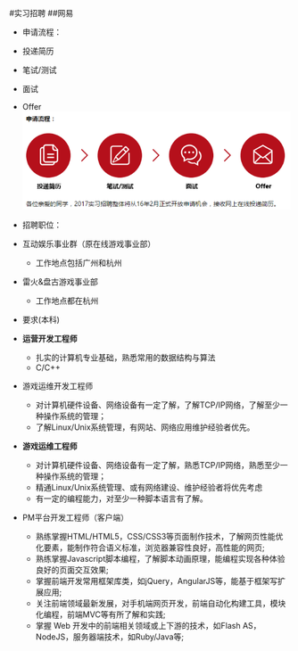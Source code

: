 #实习招聘
##网易
- 申请流程：
 - 投递简历
 - 笔试/测试
 - 面试
 - Offer
![](./img/1.png)

- 招聘职位：
 - 互动娱乐事业群（原在线游戏事业部）
   - 工作地点包括广州和杭州
 - 雷火&盘古游戏事业部
   - 工作地点都在杭州

- 要求(本科)
 - **运营开发工程师**
   - 扎实的计算机专业基础，熟悉常用的数据结构与算法
   - C/C++
 - 游戏运维开发工程师
   - 对计算机硬件设备、网络设备有一定了解，了解TCP/IP网络，了解至少一种操作系统的管理；
   - 了解Linux/Unix系统管理，有网站、网络应用维护经验者优先。
 - **游戏运维工程师**
   - 对计算机硬件设备、网络设备有一定了解，熟悉TCP/IP网络，熟悉至少一种操作系统的管理；
   - 精通Linux/Unix系统管理、或有网络建设、维护经验者将优先考虑
   - 有一定的编程能力，对至少一种脚本语言有了解。
 - PM平台开发工程师（客户端）
   - 熟练掌握HTML/HTML5，CSS/CSS3等页面制作技术，了解网页性能优化要素，能制作符合语义标准，浏览器兼容性良好，高性能的网页;
   - 熟练掌握Javascript脚本编程，了解脚本动画原理，能编程实现各种体验良好的页面交互效果;
   - 掌握前端开发常用框架库类，如jQuery，AngularJS等，能基于框架写扩展应用;
   - 关注前端领域最新发展，对手机端网页开发，前端自动化构建工具，模块化编程，前端MVC等有所了解和实践;
   - 掌握 Web 开发中的前端相关领域或上下游的技术，如Flash AS，NodeJS，服务器端技术，如Ruby/Java等;

